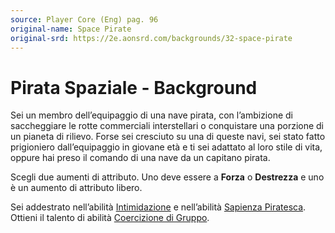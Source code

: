```yaml
---
source: Player Core (Eng) pag. 96
original-name: Space Pirate
original-srd: https://2e.aonsrd.com/backgrounds/32-space-pirate
---
```


# Pirata Spaziale - Background

Sei un membro dell’equipaggio di una nave pirata, con l’ambizione di
saccheggiare le rotte commerciali interstellari o conquistare una porzione di un
pianeta di rilievo. Forse sei cresciuto su una di queste navi, sei stato fatto
prigioniero dall’equipaggio in giovane età e ti sei adattato al loro stile di
vita, oppure hai preso il comando di una nave da un capitano pirata.

Scegli due aumenti di attributo. Uno deve essere a **Forza** o **Destrezza** e
uno è un aumento di attributo libero.

Sei addestrato nell’abilità [Intimidazione](/abilita/intimidazione) e
nell’abilità [Sapienza Piratesca](/abilita/sapienza). Ottieni il talento di
abilità [Coercizione di Gruppo](/talenti/coercizione-di-gruppo).

